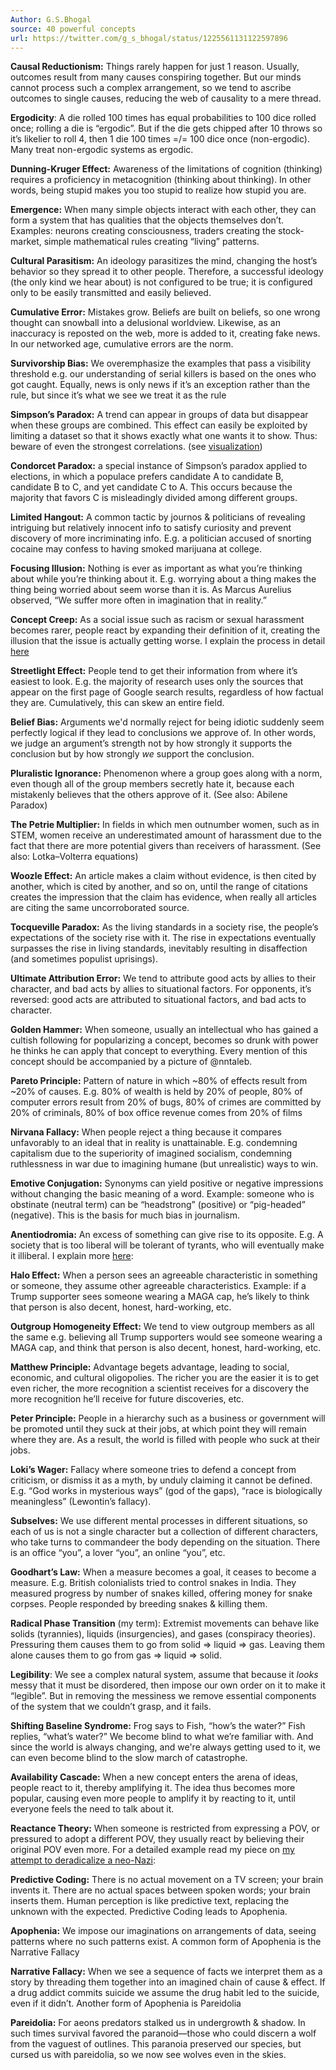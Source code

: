 ```yaml
---
Author: G.S.Bhogal
source: 40 powerful concepts
url: https://twitter.com/g_s_bhogal/status/1225561131122597896
---
```


**Causal Reductionism:** Things rarely happen for just 1 reason. Usually, outcomes result from many causes conspiring together. But our minds cannot process such a complex arrangement, so we tend to ascribe outcomes to single causes, reducing the web of causality to a mere thread.

**Ergodicity**: A die rolled 100 times has equal probabilities to 100 dice rolled once; rolling a die is “ergodic”. But if the die gets chipped after 10 throws so it’s likelier to roll 4, then 1 die 100 times =/= 100 dice once (non-ergodic). Many treat non-ergodic systems as ergodic.

**Dunning-Kruger Effect:** Awareness of the limitations of cognition (thinking) requires a proficiency in metacognition (thinking about thinking). In other words, being stupid makes you too stupid to realize how stupid you are.

**Emergence:** When many simple objects interact with each other, they can form a system that has qualities that the objects themselves don’t. Examples: neurons creating consciousness, traders creating the stock-market, simple mathematical rules creating “living” patterns.

**Cultural Parasitism:** An ideology parasitizes the mind, changing the host’s behavior so they spread it to other people. Therefore, a successful ideology (the only kind we hear about) is not configured to be true; it is configured only to be easily transmitted and easily believed.

**Cumulative Error:** Mistakes grow. Beliefs are built on beliefs, so one wrong thought can snowball into a delusional worldview. Likewise, as an inaccuracy is reposted on the web, more is added to it, creating fake news. In our networked age, cumulative errors are the norm.

**Survivorship Bias:** We overemphasize the examples that pass a visibility threshold e.g. our understanding of serial killers is based on the ones who got caught. Equally, news is only news if it’s an exception rather than the rule, but since it’s what we see we treat it as the rule

**Simpson’s Paradox:** A trend can appear in groups of data but disappear when these groups are combined. This effect can easily be exploited by limiting a dataset so that it shows exactly what one wants it to show. Thus: beware of even the strongest correlations. (see [visualization](https://video.twimg.com/tweet_video/EQIRZKGXsAAbvnj.mp4))

**Condorcet Paradox:** a special instance of Simpson’s paradox applied to elections, in which a populace prefers candidate A to candidate B, candidate B to C, and yet candidate C to A. This occurs because the majority that favors C is misleadingly divided among different groups.

**Limited Hangout:** A common tactic by journos & politicians of revealing intriguing but relatively innocent info to satisfy curiosity and prevent discovery of more incriminating info. E.g. a politician accused of snorting cocaine may confess to having smoked marijuana at college.

**Focusing Illusion:** Nothing is ever as important as what you’re thinking about while you’re thinking about it. E.g. worrying about a thing makes the thing being worried about seem worse than it is. As Marcus Aurelius observed, “We suffer more often in imagination that in reality.”

**Concept Creep:** As a social issue such as racism or sexual harassment becomes rarer, people react by expanding their definition of it, creating the illusion that the issue is actually getting worse. I explain the process in detail [here](https://rabbitholemag.com/how-progress-blinds-people-to-progress/)

**Streetlight Effect:** People tend to get their information from where it’s easiest to look. E.g. the majority of research uses only the sources that appear on the first page of Google search results, regardless of how factual they are. Cumulatively, this can skew an entire field.

**Belief Bias:** Arguments we'd normally reject for being idiotic suddenly seem perfectly logical if they lead to conclusions we approve of. In other words, we judge an argument’s strength not by how strongly it supports the conclusion but by how strongly *we* support the conclusion.

**Pluralistic Ignorance:** Phenomenon where a group goes along with a norm, even though all of the group members secretly hate it, because each mistakenly believes that the others approve of it. (See also: Abilene Paradox)

**The Petrie Multiplier:** In fields in which men outnumber women, such as in STEM, women receive an underestimated amount of harassment due to the fact that there are more potential givers than receivers of harassment. (See also: Lotka–Volterra equations)

**Woozle Effect:** An article makes a claim without evidence, is then cited by another, which is cited by another, and so on, until the range of citations creates the impression that the claim has evidence, when really all articles are citing the same uncorroborated source.

**Tocqueville Paradox:** As the living standards in a society rise, the people’s expectations of the society rise with it. The rise in expectations eventually surpasses the rise in living standards, inevitably resulting in disaffection (and sometimes populist uprisings).

**Ultimate Attribution Error:** We tend to attribute good acts by allies to their character, and bad acts by allies to situational factors. For opponents, it’s reversed: good acts are attributed to situational factors, and bad acts to character.

**Golden Hammer:** When someone, usually an intellectual who has gained a cultish following for popularizing a concept, becomes so drunk with power he thinks he can apply that concept to everything. Every mention of this concept should be accompanied by a picture of @nntaleb.

**Pareto Principle:** Pattern of nature in which ~80% of effects result from ~20% of causes. E.g. 80% of wealth is held by 20% of people, 80% of computer errors result from 20% of bugs, 80% of crimes are committed by 20% of criminals, 80% of box office revenue comes from 20% of films

**Nirvana Fallacy:** When people reject a thing because it compares unfavorably to an ideal that in reality is unattainable. E.g. condemning capitalism due to the superiority of imagined socialism, condemning ruthlessness in war due to imagining humane (but unrealistic) ways to win.

**Emotive Conjugation:** Synonyms can yield positive or negative impressions without changing the basic meaning of a word. Example: someone who is obstinate (neutral term) can be “headstrong” (positive) or “pig-headed” (negative). This is the basis for much bias in journalism.

**Anentiodromia:** An excess of something can give rise to its opposite. E.g. A society that is too liberal will be tolerant of tyrants, who will eventually make it illiberal. I explain more [here](https://quillette.com/2018/09/30/alex-jones-was-victimized-by-one-oligopoly-but-he-perpetuated-another/):

**Halo Effect:** When a person sees an agreeable characteristic in something or someone, they assume other agreeable characteristics. Example: if a Trump supporter sees someone wearing a MAGA cap, he’s likely to think that person is also decent, honest, hard-working, etc.

**Outgroup Homogeneity Effect:** We tend to view outgroup members as all the same e.g. believing all Trump supporters would see someone wearing a MAGA cap, and think that person is also decent, honest, hard-working, etc.

**Matthew Principle:** Advantage begets advantage, leading to social, economic, and cultural oligopolies. The richer you are the easier it is to get even richer, the more recognition a scientist receives for a discovery the more recognition he’ll receive for future discoveries, etc.

**Peter Principle:** People in a hierarchy such as a business or government will be promoted until they suck at their jobs, at which point they will remain where they are. As a result, the world is filled with people who suck at their jobs.

**Loki’s Wager:** Fallacy where someone tries to defend a concept from criticism, or dismiss it as a myth, by unduly claiming it cannot be defined. E.g. “God works in mysterious ways” (god of the gaps), “race is biologically meaningless” (Lewontin’s fallacy).

**Subselves:** We use different mental processes in different situations, so each of us is not a single character but a collection of different characters, who take turns to commandeer the body depending on the situation. There is an office “you”, a lover “you”, an online “you”, etc.

**Goodhart’s Law:** When a measure becomes a goal, it ceases to become a measure. E.g. British colonialists tried to control snakes in India. They measured progress by number of snakes killed, offering money for snake corpses. People responded by breeding snakes & killing them.

**Radical Phase Transition** (my term): Extremist movements can behave like solids (tyrannies), liquids (insurgencies), and gases (conspiracy theories). Pressuring them causes them to go from solid => liquid => gas. Leaving them alone causes them to go from gas => liquid => solid.

**Legibility**: We see a complex natural system, assume that because it *looks* messy that it must be disordered, then impose our own order on it to make it “legible”. But in removing the messiness we remove essential components of the system that we couldn’t grasp, and it fails.

**Shifting Baseline Syndrome:**
Frog says to Fish, “how’s the water?”
Fish replies, “what’s water?”
We become blind to what we’re familiar with. And since the world is always changing, and we're always getting used to it, we can even become blind to the slow march of catastrophe.

**Availability Cascade:** When a new concept enters the arena of ideas, people react to it, thereby amplifying it. The idea thus becomes more popular, causing even more people to amplify it by reacting to it, until everyone feels the need to talk about it.

**Reactance Theory:** When someone is restricted from expressing a POV, or pressured to adopt a different POV, they usually react by believing their original POV even more. For a detailed example read my piece on [my attempt to deradicalize a neo-Nazi](https://areomagazine.com/2017/10/28/how-not-to-de-radicalize-a-twitter-neo-nazi/):

**Predictive Coding:** There is no actual movement on a TV screen; your brain invents it. There are no actual spaces between spoken words; your brain inserts them. Human perception is like predictive text, replacing the unknown with the expected.
Predictive Coding leads to Apophenia.

**Apophenia:** We impose our imaginations on arrangements of data, seeing patterns where no such patterns exist.
A common form of Apophenia is the Narrative Fallacy

**Narrative Fallacy:** When we see a sequence of facts we interpret them as a story by threading them together into an imagined chain of cause & effect. If a drug addict commits suicide we assume the drug habit led to the suicide, even if it didn’t.
Another form of Apophenia is Pareidolia

**Pareidolia:** For aeons predators stalked us in undergrowth & shadow. In such times survival favored the paranoid—those who could discern a wolf from the vaguest of outlines. This paranoia preserved our species, but cursed us with pareidolia, so we now see wolves even in the skies.